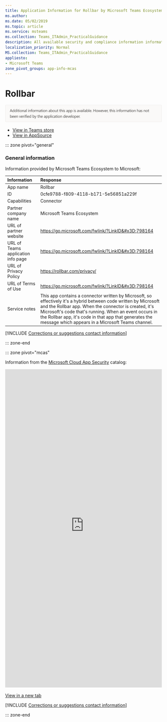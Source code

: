 ```yaml
---
title: Application Information for Rollbar by Microsoft Teams Ecosystem
ms.author: 
ms.date: 05/02/2019
ms.topic: article
ms.service: msteams
ms.collection: Teams_ITAdmin_PracticalGuidance
description: All available security and compliance information information for Rollbar, its data handling policies, its Microsoft Cloud App Security app catalog information, and security/compliance information in the CSA STAR registry.
localization_priority: Normal
MS.collection: Teams_ITAdmin_PracticalGuidance
appliesto:
- Microsoft Teams
zone_pivot_groups: app-info-mcas
---
```

# Rollbar

<p></p><img alt="Non-attested image" src="./images/unattested.png" width="650"/>

* <a href="https://teams.microsoft.com/l/app/0cfe9788-f809-4118-b171-5e56851a229f" target="_blank">View in Teams store</a>
* <a href="https://appsource.microsoft.com/en-us/product/office/WA104381602" target="_blank">View in AppSource</a>

::: zone pivot="general"

### General information

Information provided by Microsoft Teams Ecosystem to Microsoft:

| **Information** | **Response** |
|:----------------|:-------------|
| App name | Rollbar |
| ID | 0cfe9788-f809-4118-b171-5e56851a229f |
| Capabilities | Connector |
| Partner company name | Microsoft Teams Ecosystem |
| URL of partner website | <https://go.microsoft.com/fwlink/?LinkID&#x3D;798164> |
| URL of Teams application info page | <https://go.microsoft.com/fwlink/?LinkID&#x3D;798164> |
| URL of Privacy Policy | <https://rollbar.com/privacy/> |
| URL of Terms of Use | <https://go.microsoft.com/fwlink/?LinkID&#x3D;798164> |
| Service notes | This app contains a connector written by Microsoft, so effectively it&#x27;s a hybrid between code written by Microsoft and the Rollbar app. When the connector is created, it&#x27;s Microsoft&#x27;s code that&#x27;s running. When an event occurs in the Rollbar app, it&#x27;s code in that app that generates the message which appears in a Microsoft Teams channel. |

 [!INCLUDE [Corrections or suggestions contact information](./includes/corrections-or-suggestions.md)]

::: zone-end


::: zone pivot="mcas"

Information from the [Microsoft Cloud App Security](https://www.microsoft.com/en-us/enterprise-mobility-security/cloud-app-security) catalog:

<iframe height='1020' title='Microsoft Cloud App Security Information' src='https://3ca685143b5b46b4b0e5266dadf2e97c.codepen.website/#/dashboard/26440' frameborder='no'  style='width: 100%;'></iframe>

<a href="https://3ca685143b5b46b4b0e5266dadf2e97c.codepen.website/#/dashboard/26440" target="_blank">View in a new tab</a>

[!INCLUDE [Corrections or suggestions contact information](./includes/corrections-or-suggestions.md)]

::: zone-end

